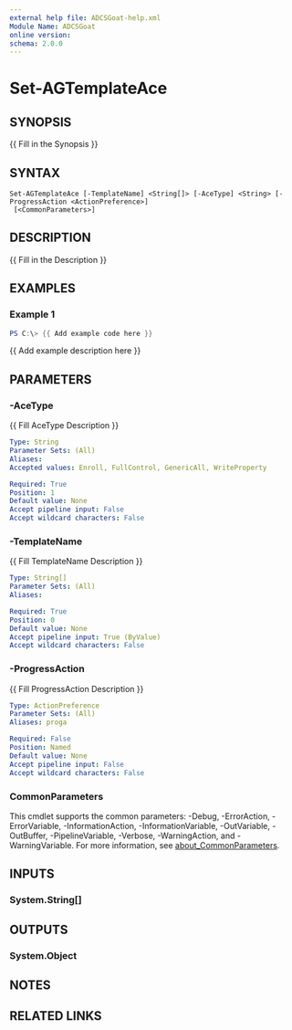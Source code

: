 ```yaml
---
external help file: ADCSGoat-help.xml
Module Name: ADCSGoat
online version:
schema: 2.0.0
---
```


# Set-AGTemplateAce

## SYNOPSIS
{{ Fill in the Synopsis }}

## SYNTAX

```
Set-AGTemplateAce [-TemplateName] <String[]> [-AceType] <String> [-ProgressAction <ActionPreference>]
 [<CommonParameters>]
```

## DESCRIPTION
{{ Fill in the Description }}

## EXAMPLES

### Example 1
```powershell
PS C:\> {{ Add example code here }}
```

{{ Add example description here }}

## PARAMETERS

### -AceType
{{ Fill AceType Description }}

```yaml
Type: String
Parameter Sets: (All)
Aliases:
Accepted values: Enroll, FullControl, GenericAll, WriteProperty

Required: True
Position: 1
Default value: None
Accept pipeline input: False
Accept wildcard characters: False
```

### -TemplateName
{{ Fill TemplateName Description }}

```yaml
Type: String[]
Parameter Sets: (All)
Aliases:

Required: True
Position: 0
Default value: None
Accept pipeline input: True (ByValue)
Accept wildcard characters: False
```

### -ProgressAction
{{ Fill ProgressAction Description }}

```yaml
Type: ActionPreference
Parameter Sets: (All)
Aliases: proga

Required: False
Position: Named
Default value: None
Accept pipeline input: False
Accept wildcard characters: False
```

### CommonParameters
This cmdlet supports the common parameters: -Debug, -ErrorAction, -ErrorVariable, -InformationAction, -InformationVariable, -OutVariable, -OutBuffer, -PipelineVariable, -Verbose, -WarningAction, and -WarningVariable. For more information, see [about_CommonParameters](http://go.microsoft.com/fwlink/?LinkID=113216).

## INPUTS

### System.String[]

## OUTPUTS

### System.Object
## NOTES

## RELATED LINKS

